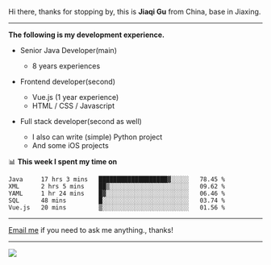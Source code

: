 Hi there, thanks for stopping by, this is **Jiaqi Gu** from China, base in Jiaxing.

---

**The following is my development experience.**

- Senior Java Developer(main)
  - 8 years experiences

- Frontend developer(second)
  - Vue.js (1 year experience)
  - HTML / CSS / Javascript
  
- Full stack developer(second as well)
  - I also can write (simple) Python project
  - And some iOS projects

📊 **This week I spent my time on**
<!--START_SECTION:waka-->
```text
Java     17 hrs 3 mins   ███████████████████▓░░░░░   78.45 % 
XML      2 hrs 5 mins    ██▒░░░░░░░░░░░░░░░░░░░░░░   09.62 % 
YAML     1 hr 24 mins    █▓░░░░░░░░░░░░░░░░░░░░░░░   06.46 % 
SQL      48 mins         █░░░░░░░░░░░░░░░░░░░░░░░░   03.74 % 
Vue.js   20 mins         ▒░░░░░░░░░░░░░░░░░░░░░░░░   01.56 % 
```
<!--END_SECTION:waka-->

---

[Email me](mailto:droidqw@gmail.com?subject=Hiring_from_GitHub) if you need to ask me anything., thanks!

---

![]( https://visitor-badge.glitch.me/badge?page_id=githubgujiaqi)
